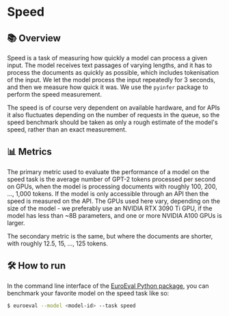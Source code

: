 # Speed

## 📚 Overview

Speed is a task of measuring how quickly a model can process a given input. The model
receives text passages of varying lengths, and it has to process the documents as
quickly as possible, which includes tokenisation of the input. We let the model process
the input repeatedly for 3 seconds, and then we measure how quick it was. We use the
`pyinfer` package to perform the speed measurement.

The speed is of course very dependent on available hardware, and for APIs it also
fluctuates depending on the number of requests in the queue, so the speed benchmark
should be taken as only a rough estimate of the model's speed, rather than an exact
measurement.


## 📊 Metrics

The primary metric used to evaluate the performance of a model on the speed task is the
average number of GPT-2 tokens processed per second on GPUs, when the model is
processing documents with roughly 100, 200, ..., 1,000 tokens. If the model is only
accessible through an API then the speed is measured on the API. The GPUs used here
vary, depending on the size of the model - we preferably use an NVIDIA RTX 3090 Ti GPU,
if the model has less than ~8B parameters, and one or more NVIDIA A100 GPUs is larger.

The secondary metric is the same, but where the documents are shorter, with roughly
12.5, 15, ..., 125 tokens.


## 🛠️ How to run

In the command line interface of the [EuroEval Python package](/python-package.md), you
can benchmark your favorite model on the speed task like so:

```bash
$ euroeval --model <model-id> --task speed
```
